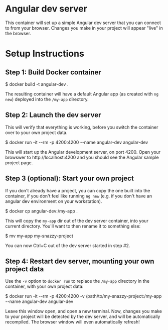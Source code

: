 Angular dev server
==================

This container will set up a simple Angular dev server that
you can connect to from your browser.  Changes you make in
your project will appear "live" in the browser.

Setup Instructions
==================

Step 1: Build Docker container
------------------------------

 $ docker build -t angular-dev .

The resulting container will have a default Angular app
(as created with `ng new`) deployed into the `/my-app`
directory.


Step 2: Launch the dev server
-----------------------------

This will verify that everything is working, before you
switch the container over to your own project data.

 $ docker run -it --rm -p 4200:4200 --name angular-dev angular-dev

This will start up the Angular development server, on
port 4200.  Open your browswer to http://localhost:4200
and you should see the Angular sample project page.


Step 3 (optional): Start your own project
-----------------------------------------

If you don't already have a project, you can copy the one
built into the container, if you don't feel like running
`ng new` (e.g. if you don't have an angular dev environment
on your workstation).

 $ docker cp angular-dev:/my-app .

This will copy the `my-app` dir out of the dev server container,
into your current directory.  You'll want to then rename it
to something else:

 $ mv my-app my-snazzy-project

You can now Ctrl+C out of the dev server started in step #2.


Step 4: Restart dev server, mounting your own project data
----------------------------------------------------------

Use the `-v` option to `docker run` to replace the `/my-app`
directory in the container, with your own project data:

 $ docker run -it --rm -p 4200:4200 -v /path/to/my-snazzy-project:/my-app --name angular-dev angular-dev

Leave this window open, and open a new terminal. Now, changes
you make to your project will be detected by the dev server, and
will be automatically recompiled.  The browser window will even
automatically refresh!

